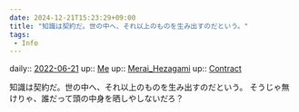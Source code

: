 ```yaml
---
date: 2024-12-21T15:23:29+09:00
title: "知識は契約だ。世の中へ、それ以上のものを生み出すのだという。"
tags:
 - Info
---
```


daily:: [2022-06-21](Daily_Note/2022-06-21.md)
up:: [Me](Bar/Novel/Chaos/Me.md)
up:: [Merai_Hezagami](Bar/Novel/Nacaria/Merai_Hezagami.md)
up:: [Contract](../Bar/Novel/Topics/Contract.md)

知識は契約だ。世の中へ、それ以上のものを生み出すのだという。
そうじゃ無けりゃ、誰だって頭の中身を晒しやしないだろ？